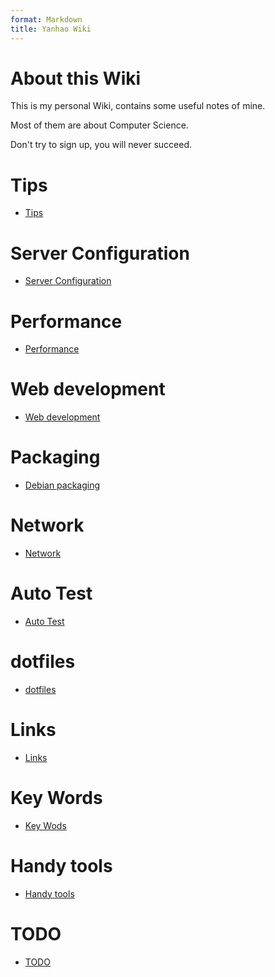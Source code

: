 ```yaml
---
format: Markdown
title: Yanhao Wiki
---
```


# About this Wiki
This is my personal Wiki, contains some useful notes of mine.

Most of them are about Computer Science.

Don't try to sign up, you will never succeed. 

# Tips
* [Tips]()

# Server Configuration
* [Server Configuration]()

# Performance
* [Performance]()

# Web development
* [Web development]()

# Packaging
* [Debian packaging]()

# Network
* [Network]()

# Auto Test
* [Auto Test]()
 
# dotfiles
* [dotfiles]()

# Links
* [Links]()

# Key Words
* [Key Wods]()

# Handy tools
* [Handy tools]()

# TODO
* [TODO]()